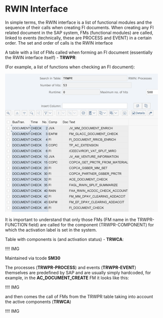 # RWIN Interface

In simple terms, the RWIN interface is a list of functional modules and the sequence of their calls when creating FI documents. When creating any FI related document in the SAP system, FMs (functional modules) are called, linked to events (technically, these are PROCESS and EVENT) in a certain order. The set and order of calls is the RWIN interface

A table with a list of FMs called when forming an FI document (essentially the RWIN interface itself) - **TRWPR**:

(For example, a list of functions when checking an FI document):

![Table TRWPR at se16n](IMG/252351570-176c4a8e-8695-4d7f-9140-5addfbd25abc.png)

It is important to understand that only those FMs (FM name in the TRWPR-FUNCTION field) are called for the component (TRWPR-COMPONENT) for which the activation label is set in the system.

Table with components is (and activation status) - **TRWCA**:

!!!! IMG

Maintained via tcode **SM30**

The processes (**TRWPR-PROCESS**) and events (**TRWPR-EVENT**) themselves are predefined by SAP and are usually simply hardcoded, for example, in the **AC_DOCUMENT_CREATE** FM it looks like this:

!!!! IMG

and then comes the call of FMs from the TRWPR table taking into account the active components (**TRWCA**)

!!!! IMG
